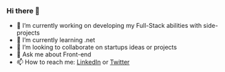 ### Hi there 👋

- 🔭 I’m currently working on developing my Full-Stack abilities with side-projects
- 🌱 I’m currently learning .net
- 👯 I’m looking to collaborate on startups ideas or projects
- 💬 Ask me about Front-end 
- 📫 How to reach me: [LinkedIn](https://www.linkedin.com/in/david-b-b014015/) or [Twitter](https://twitter.com/DBYPubli)

<!--
**pilot92/pilot92** is a ✨ _special_ ✨ repository because its `README.md` (this file) appears on your GitHub profile.

Here are some ideas to get you started:

- 🔭 I’m currently working on ...
- 🌱 I’m currently learning ...
- 👯 I’m looking to collaborate on ...
- 🤔 I’m looking for help with ...
- 💬 Ask me about ...
- 📫 How to reach me: ...
- 😄 Pronouns: ...
- ⚡ Fun fact: ...
-->
